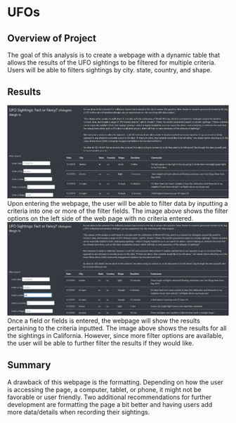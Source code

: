 # UFOs
## Overview of Project
The goal of this analysis is to create a webpage with a dynamic table that allows the results of the UFO sightings to be filtered for multiple criteria. Users will be able to filters sightings by city. state, country, and shape. 

## Results
<img src="search.png"/>
Upon entering the webpage, the user will be able to filter data by inputting a criteria into one or more of the filter fields. The image above shows the filter options on the left side of the web page with no criteria entered. 
<img src="results.png"/>
Once a field or fields is entered, the webpage will show the results pertaining to the criteria inputted. The image above shows the results for all the sightings in California. However, since more filter options are available, the user will be able to further filter the results if they would like. 

## Summary
A drawback of this webpage is the formatting. Depending on how the user is accessing the page, a computer, tablet, or phone, it might not be favorable or user friendly. 
Two additional recommendations for further development are formatting the page a bit better and having users add more data/details when recording their sightings. 
